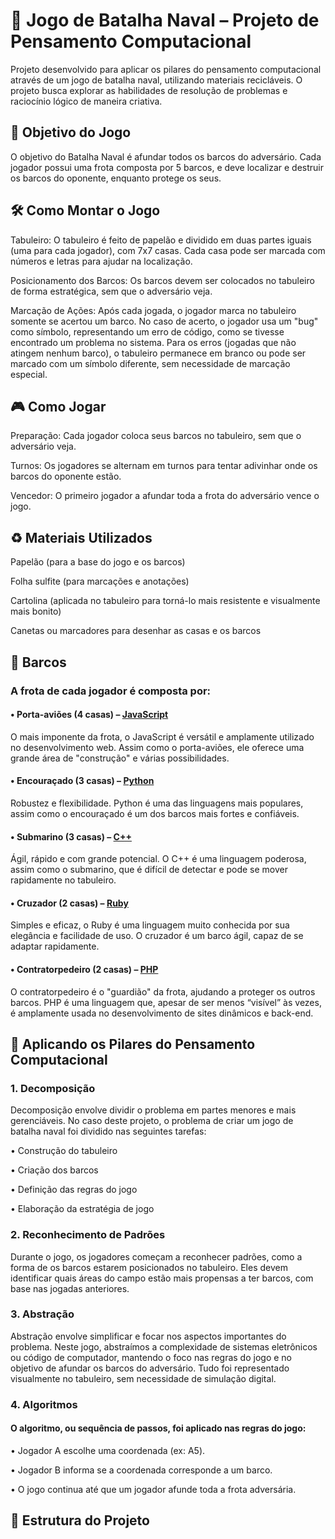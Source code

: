 # 📘 Jogo de Batalha Naval – Projeto de Pensamento Computacional
Projeto desenvolvido para aplicar os pilares do pensamento computacional através de um jogo de batalha naval, utilizando materiais recicláveis. O projeto busca explorar as habilidades de resolução de problemas e raciocínio lógico de maneira criativa.

## 🎯 Objetivo do Jogo
O objetivo do Batalha Naval é afundar todos os barcos do adversário. Cada jogador possui uma frota composta por 5 barcos, e deve localizar e destruir os barcos do oponente, enquanto protege os seus.

## 🛠️ Como Montar o Jogo
Tabuleiro: O tabuleiro é feito de papelão e dividido em duas partes iguais (uma para cada jogador), com 7x7 casas. Cada casa pode ser marcada com números e letras para ajudar na localização.

Posicionamento dos Barcos: Os barcos devem ser colocados no tabuleiro de forma estratégica, sem que o adversário veja.

Marcação de Ações: Após cada jogada, o jogador marca no tabuleiro somente se acertou um barco. No caso de acerto, o jogador usa um "bug" como símbolo, representando um erro de código, como se tivesse encontrado um problema no sistema. Para os erros (jogadas que não atingem nenhum barco), o tabuleiro permanece em branco ou pode ser marcado com um símbolo diferente, sem necessidade de marcação especial. 
## 🎮 Como Jogar
Preparação: Cada jogador coloca seus barcos no tabuleiro, sem que o adversário veja.

Turnos: Os jogadores se alternam em turnos para tentar adivinhar onde os barcos do oponente estão.

Vencedor: O primeiro jogador a afundar toda a frota do adversário vence o jogo.

## ♻️ Materiais Utilizados
Papelão (para a base do jogo e os barcos)

Folha sulfite (para marcações e anotações)

Cartolina (aplicada no tabuleiro para torná-lo mais resistente e visualmente mais bonito)

Canetas ou marcadores para desenhar as casas e os barcos

## 🚢 Barcos
### A frota de cada jogador é composta por:

#### • Porta-aviões (4 casas) –  [JavaScript](https://www.alura.com.br/artigos/javascript?srsltid=AfmBOooB748cnaEs3_VhHVa_MKT8cEajcF2owfwvfFfREbx-znWcfUir)

O mais imponente da frota, o JavaScript é versátil e amplamente utilizado no desenvolvimento web. Assim como o porta-aviões, ele oferece uma grande área de "construção" e várias possibilidades.

#### • Encouraçado (3 casas) – [Python](https://www.alura.com.br/artigos/python?srsltid=AfmBOooIQiI9YPwiiwofvdasb6-9EHJy7SHcwZAZWx1kHWxKWhrO0CV0)

Robustez e flexibilidade. Python é uma das linguagens mais populares, assim como o encouraçado é um dos barcos mais fortes e confiáveis.

#### • Submarino (3 casas) – [C++](https://www.alura.com.br/artigos/formacao-linguagem-c-plus-plus?srsltid=AfmBOorrfWn35jyg7NJ8rkgILB7M9OzBMXWHhjp8P0xbcHtnKFzlVnse)

Ágil, rápido e com grande potencial. O C++ é uma linguagem poderosa, assim como o submarino, que é difícil de detectar e pode se mover rapidamente no tabuleiro.

#### • Cruzador (2 casas) – [Ruby](https://www.ruby-lang.org/pt/about/)

Simples e eficaz, o Ruby é uma linguagem muito conhecida por sua elegância e facilidade de uso. O cruzador é um barco ágil, capaz de se adaptar rapidamente.

#### • Contratorpedeiro (2 casas) – [PHP](https://www.hostinger.com.br/tutoriais/o-que-e-php-guia-basico)

O contratorpedeiro é o "guardião" da frota, ajudando a proteger os outros barcos. PHP é uma linguagem que, apesar de ser menos “visível” às vezes, é amplamente usada no desenvolvimento de sites dinâmicos e back-end.

## 🧠 Aplicando os Pilares do Pensamento Computacional
### 1. Decomposição
Decomposição envolve dividir o problema em partes menores e mais gerenciáveis. No caso deste projeto, o problema de criar um jogo de batalha naval foi dividido nas seguintes tarefas:

• Construção do tabuleiro

• Criação dos barcos

• Definição das regras do jogo

• Elaboração da estratégia de jogo

### 2. Reconhecimento de Padrões
Durante o jogo, os jogadores começam a reconhecer padrões, como a forma de os barcos estarem posicionados no tabuleiro. Eles devem identificar quais áreas do campo estão mais propensas a ter barcos, com base nas jogadas anteriores.

### 3. Abstração
Abstração envolve simplificar e focar nos aspectos importantes do problema. Neste jogo, abstraímos a complexidade de sistemas eletrônicos ou código de computador, mantendo o foco nas regras do jogo e no objetivo de afundar os barcos do adversário. Tudo foi representado visualmente no tabuleiro, sem necessidade de simulação digital.

### 4. Algoritmos
#### O algoritmo, ou sequência de passos, foi aplicado nas regras do jogo:

• Jogador A escolhe uma coordenada (ex: A5).

• Jogador B informa se a coordenada corresponde a um barco.

• O jogo continua até que um jogador afunde toda a frota adversária.

## 📸 Estrutura do Projeto
